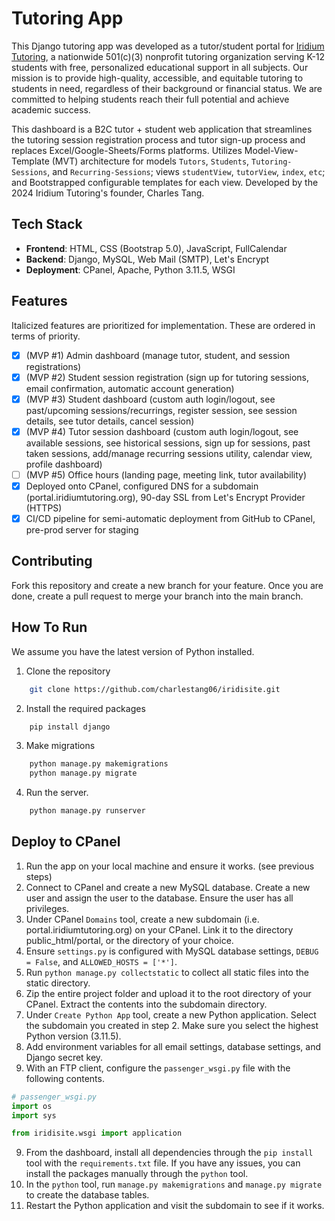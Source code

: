 # Tutoring App

This Django tutoring app was developed as a tutor/student portal for [Iridium Tutoring](https://www.iridiumtutoring.org), a nationwide 501(c)(3) nonprofit tutoring organization serving K-12 students with free, personalized educational support in all subjects. Our mission is to provide high-quality, accessible, and equitable tutoring to students in need, regardless of their background or financial status. We are committed to helping students reach their full potential and achieve academic success.

This dashboard is a B2C tutor + student web application that streamlines the tutoring session registration process and tutor sign-up process and replaces Excel/Google-Sheets/Forms platforms. Utilizes Model-View-Template (MVT) architecture for models `Tutors`, `Students`,  `Tutoring-Sessions`, and `Recurring-Sessions`; views `studentView`, `tutorView`, `index`, `etc`; and Bootstrapped configurable templates for each view. Developed by the 2024 Iridium Tutoring's founder, Charles Tang. 

## Tech Stack
- **Frontend**: HTML, CSS (Bootstrap 5.0), JavaScript, FullCalendar
- **Backend**: Django, MySQL, Web Mail (SMTP), Let's Encrypt
- **Deployment**: CPanel, Apache, Python 3.11.5, WSGI

## Features
Italicized features are prioritized for implementation. These are ordered in terms of priority.
- [x] (MVP #1) Admin dashboard (manage tutor, student, and session registrations)
- [x] (MVP #2) Student session registration (sign up for tutoring sessions, email confirmation, automatic account generation)
- [x] (MVP #3) Student dashboard (custom auth login/logout, see past/upcoming sessions/recurrings, register session, see session details, see tutor details, cancel session)
- [x] (MVP #4) Tutor session dashboard (custom auth login/logout, see available sessions, see historical sessions, sign up for sessions, past taken sessions, add/manage recurring sessions utility, calendar view, profile dashboard)
- [ ] (MVP #5) Office hours (landing page, meeting link, tutor availability)
- [x] Deployed onto CPanel, configured DNS for a subdomain (portal.iridiumtutoring.org), 90-day SSL from Let's Encrypt Provider (HTTPS)
- [x] CI/CD pipeline for semi-automatic deployment from GitHub to CPanel, pre-prod server for staging

## Contributing
Fork this repository and create a new branch for your feature. Once you are done, create a pull request to merge your branch into the main branch.

## How To Run
We assume you have the latest version of Python installed.

1. Clone the repository
```bash
    git clone https://github.com/charlestang06/iridisite.git
```

2. Install the required packages
```bash
    pip install django
```

3. Make migrations
```bash
    python manage.py makemigrations
    python manage.py migrate
```

4. Run the server.
```bash
    python manage.py runserver
```
## Deploy to CPanel
1. Run the app on your local machine and ensure it works. (see previous steps)
2. Connect to CPanel and create a new MySQL database. Create a new user and assign the user to the database. Ensure the user has all privileges.
3. Under CPanel `Domains` tool, create a new subdomain (i.e. portal.iridiumtutoring.org) on your CPanel. Link it to the directory public_html/portal, or the directory of your choice.
4. Ensure `settings.py` is configured with MySQL database settings, `DEBUG = False`, and `ALLOWED_HOSTS = ['*']`.
5. Run `python manage.py collectstatic` to collect all static files into the static directory.
6. Zip the entire project folder and upload it to the root directory of your CPanel. Extract the contents into the subdomain directory.
7. Under `Create Python App` tool, create a new Python application. Select the subdomain you created in step 2. Make sure you select the highest Python version (3.11.5).
8. Add environment variables for all email settings, database settings, and Django secret key.
9. With an FTP client, configure the `passenger_wsgi.py` file with the following contents.
```python
# passenger_wsgi.py
import os
import sys

from iridisite.wsgi import application
```
9. From the dashboard, install all dependencies through the `pip install` tool with the `requirements.txt` file. If you have any issues, you can install the packages manually through the `python` tool.
10. In the `python` tool, run `manage.py makemigrations` and `manage.py migrate` to create the database tables.
11. Restart the Python application and visit the subdomain to see if it works.